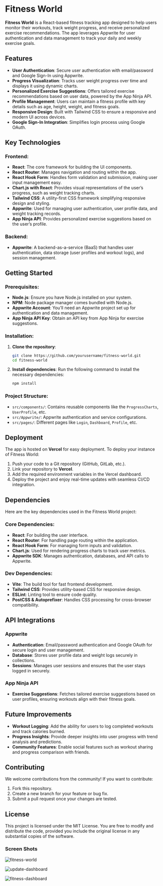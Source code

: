 # Fitness World

**Fitness World** is a React-based fitness tracking app designed to help users monitor their workouts, track weight progress, and receive personalized exercise recommendations. The app leverages Appwrite for user authentication and data management to track your daily and weekly exercise goals.

## Features

- **User Authentication**: Secure user authentication with email/password and Google Sign-In using Appwrite.
- **Progress Visualization**: Tracks user weight progress over time and displays it using dynamic charts.
- **Personalized Exercise Suggestions**: Offers tailored exercise recommendations based on user data, powered by the App Ninja API.
- **Profile Management**: Users can maintain a fitness profile with key details such as age, height, weight, and fitness goals.
- **Responsive Design**: Built with Tailwind CSS to ensure a responsive and modern UI across devices.
- **Google Sign-In Integration**: Simplifies login process using Google OAuth.

## Key Technologies

### Frontend:
- **React**: The core framework for building the UI components.
- **React Router**: Manages navigation and routing within the app.
- **React Hook Form**: Handles form validation and submission, making user input management easy.
- **Chart.js with React**: Provides visual representations of the user’s progress, such as weight tracking charts.
- **Tailwind CSS**: A utility-first CSS framework simplifying responsive design and styling.
- **Appwrite**: Used for managing user authentication, user profile data, and weight tracking records.
- **App Ninja API**: Provides personalized exercise suggestions based on the user’s profile.

### Backend:
- **Appwrite**: A backend-as-a-service (BaaS) that handles user authentication, data storage (user profiles and workout logs), and session management.

## Getting Started

### Prerequisites:
- **Node.js**: Ensure you have Node.js installed on your system.
- **NPM**: Node package manager comes bundled with Node.js.
- **Appwrite Account**: You’ll need an Appwrite project set up for authentication and data management.
- **App Ninja API Key**: Obtain an API key from App Ninja for exercise suggestions.

### Installation:

1. **Clone the repository**:
    ```bash
    git clone https://github.com/yourusername/fitness-world.git
    cd fitness-world
    ```

2. **Install dependencies**:
    Run the following command to install the necessary dependencies:
    ```bash
    npm install
    ```


### Project Structure:
- `src/components/`: Contains reusable components like the `ProgressCharts`, `UserProfile`, etc.
- `src/Appwrite/`: Appwrite authentication and service configurations.
- `src/pages/`: Different pages like `Login`, `Dashboard`, `Profile`, etc.

## Deployment

The app is hosted on **Vercel** for easy deployment. To deploy your instance of Fitness World:

1. Push your code to a Git repository (GitHub, GitLab, etc.).
2. Link your repository to **Vercel**.
3. Add the required environment variables in the Vercel dashboard.
4. Deploy the project and enjoy real-time updates with seamless CI/CD integration.

## Dependencies

Here are the key dependencies used in the Fitness World project:

### Core Dependencies:
- **React**: For building the user interface.
- **React Router**: For handling page routing within the application.
- **React Hook Form**: For managing form inputs and validation.
- **Chart.js**: Used for rendering progress charts to track user metrics.
- **Appwrite SDK**: Manages authentication, databases, and API calls to Appwrite.

### Dev Dependencies:
- **Vite**: The build tool for fast frontend development.
- **Tailwind CSS**: Provides utility-based CSS for responsive design.
- **ESLint**: Linting tool to ensure code quality.
- **PostCSS & Autoprefixer**: Handles CSS processing for cross-browser compatibility.

## API Integrations

### Appwrite
- **Authentication**: Email/password authentication and Google OAuth for secure login and user management.
- **Database**: Stores user profile data and weight logs securely in collections.
- **Sessions**: Manages user sessions and ensures that the user stays logged in securely.

### App Ninja API
- **Exercise Suggestions**: Fetches tailored exercise suggestions based on user profiles, ensuring workouts align with their fitness goals.

## Future Improvements

- **Workout Logging**: Add the ability for users to log completed workouts and track calories burned.
- **Progress Insights**: Provide deeper insights into user progress with trend analysis and predictions.
- **Community Features**: Enable social features such as workout sharing and progress comparison with friends.

## Contributing

We welcome contributions from the community! If you want to contribute:
1. Fork this repository.
2. Create a new branch for your feature or bug fix.
3. Submit a pull request once your changes are tested.

## License

This project is licensed under the MIT License. You are free to modify and distribute the code, provided you include the original license in any substantial copies of the software.


### Screen Shots

![fitness-world](https://github.com/user-attachments/assets/a85fc7ad-d4f3-4363-ae1b-618e3c7ac7b9)

![update-dashboard](https://github.com/user-attachments/assets/c96c9738-7e52-4745-9692-7544c8c03340)

![fitness-dashboard](https://github.com/user-attachments/assets/b5390ec8-ae6e-43db-9346-d4e13e1fb3ac)



